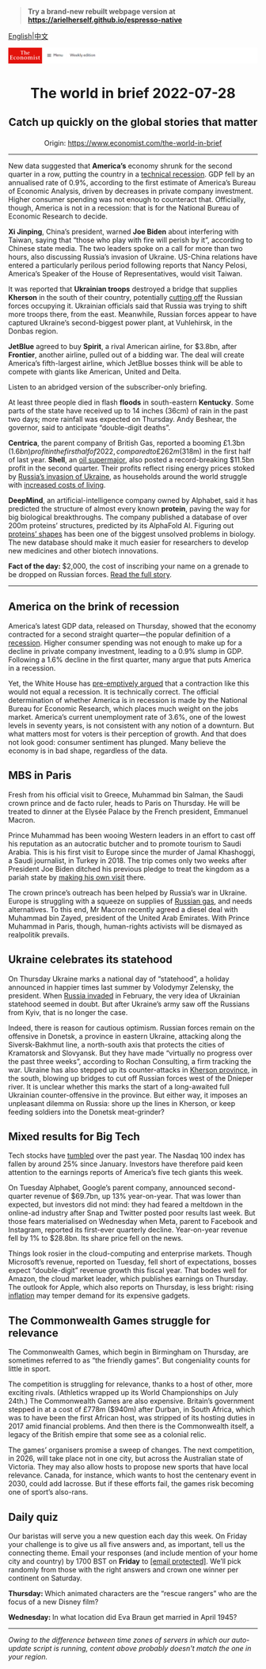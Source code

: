 > **Try a brand-new rebuilt webpage version at https://arielherself.github.io/espresso-native**

[English](https://github.com/arielherself/espresso/blob/main/README.md)|[中文](https://github-com.translate.goog/arielherself/espresso/blob/main/README.md?_x_tr_sl=en&_x_tr_tl=zh-CN&_x_tr_hl=zh-CN&_x_tr_pto=wapp)



![The Economist](menubar.png)

# <p align="center">The world in brief 2022-07-28</p>

## <p align="center">Catch up quickly on the global stories that matter</p>

<p align="center">Origin: <a href="https://www.economist.com/the-world-in-brief">https://www.economist.com/the-world-in-brief</a><hr>

New data suggested that <strong>America’s</strong> economy shrunk for the second quarter in a row, putting the country in a [technical recession](https://www.economist.com/united-states/2022/07/14/even-if-gdp-shrinks-america-may-officially-avoid-a-downturn-for-now). GDP fell by an annualised rate of 0.9%, according to the first estimate of America’s Bureau of Economic Analysis, driven by decreases in private company investment. Higher consumer spending was not enough to counteract that. Officially, though, America is not in a recession: that is for the National Bureau of Economic Research to decide.

<strong>Xi Jinping</strong>, China’s president, warned <strong>Joe Biden</strong> about interfering with Taiwan, saying that “those who play with fire will perish by it”, according to Chinese state media. The two leaders spoke on a call for more than two hours, also discussing Russia’s invasion of Ukraine. US-China relations have entered a particularly perilous period following reports that Nancy Pelosi, America’s Speaker of the House of Representatives, would visit Taiwan.

It was reported that <strong>Ukrainian troops</strong> destroyed a bridge that supplies <strong>Kherson</strong> in the south of their country, potentially [cutting off](https://www.economist.com/europe/2022/07/03/ukraine-prepares-a-counter-offensive-to-retake-kherson-province) the Russian forces occupying it. Ukrainian officials said that Russia was trying to shift more troops there, from the east. Meanwhile, Russian forces appear to have captured Ukraine’s second-biggest power plant, at Vuhlehirsk, in the Donbas region. 

<strong>JetBlue</strong> agreed to buy <strong>Spirit</strong>, a rival American airline, for $3.8bn, after <strong>Frontier</strong>, another airline, pulled out of a bidding war. The deal will create America’s fifth-largest airline, which JetBlue bosses think will be able to compete with giants like American, United and Delta.

Listen to an abridged version of the subscriber-only briefing.

At least three people died in flash <strong>floods</strong> in south-eastern <strong>Kentucky</strong>. Some parts of the state have received up to 14 inches (36cm) of rain in the past two days; more rainfall was expected on Thursday. Andy Beshear, the governor, said to anticipate “double-digit deaths”.

<strong>Centrica</strong>, the parent company of British Gas, reported a booming £1.3bn ($1.6bn) profit in the first half of 2022, compared to £262m ($318m) in the first half of last year. <strong>Shell</strong>, an [oil supermajor](https://www.economist.com/business/2022/07/25/state-run-oil-giants-will-make-or-break-the-energy-transition), also posted a record-breaking $11.5bn profit in the second quarter. Their profits reflect rising energy prices stoked by [Russia’s invasion of Ukraine](https://www.economist.com/ukraine-crisis), as households around the world struggle with [increased costs of living](https://www.economist.com/britain/2022/04/21/a-guide-to-britains-cost-of-living-crunch). 

<strong>DeepMind</strong>, an artificial-intelligence company owned by Alphabet, said it has predicted the structure of almost every known <strong>protein</strong>, paving the way for big biological breakthroughs. The company published a database of over 200m proteins’ structures, predicted by its AlphaFold AI. Figuring out [proteins’ shapes](https://www.economist.com/leaders/2021/07/31/remarkable-progress-has-been-made-in-understanding-the-folding-of-proteins) has been one of the biggest unsolved problems in biology. The new database should make it much easier for researchers to develop new medicines and other biotech innovations.

<strong>Fact of the day: </strong>$2,000, the cost of inscribing your name on a grenade to be dropped on Russian forces. [Read the full story](https://www.economist.com/the-economist-explains/2022/07/27/how-crowdfunding-is-shaping-the-war-in-ukraine).

----------

## America on the brink of recession

America’s latest GDP data, released on Thursday, showed that the economy contracted for a second straight quarter—the popular definition of a [recession](https://www.economist.com/finance-and-economics/2022/07/24/why-it-is-too-early-to-say-the-world-economy-is-in-recession). Higher consumer spending was not enough to make up for a decline in private company investment, leading to a 0.9% slump in GDP. Following a 1.6% decline in the first quarter, many argue that puts America in a recession.

Yet, the White House has [pre-emptively argued](https://www.economist.com/united-states/2022/07/14/even-if-gdp-shrinks-america-may-officially-avoid-a-downturn-for-now) that a contraction like this would not equal a recession. It is technically correct. The official determination of whether America is in recession is made by the National Bureau for Economic Research, which places much weight on the jobs market. America’s current unemployment rate of 3.6%, one of the lowest levels in seventy years, is not consistent with any notion of a downturn. But what matters most for voters is their perception of growth. And that does not look good: consumer sentiment has plunged. Many believe the economy is in bad shape, regardless of the data.

## MBS in Paris

Fresh from his official visit to Greece, Muhammad bin Salman, the Saudi crown prince and de facto ruler, heads to Paris on Thursday. He will be treated to dinner at the Elysée Palace by the French president, Emmanuel Macron.

Prince Muhammad has been wooing Western leaders in an effort to cast off his reputation as an autocratic butcher and to promote tourism to Saudi Arabia. This is his first visit to Europe since the murder of Jamal Khashoggi, a Saudi journalist, in Turkey in 2018. The trip comes only two weeks after President Joe Biden ditched his previous pledge to treat the kingdom as a pariah state by [making his own visit](https://www.economist.com/middle-east-and-africa/2022/07/12/what-does-the-middle-east-offer-america) there. 

The crown prince’s outreach has been helped by Russia’s war in Ukraine. Europe is struggling with a squeeze on supplies of [Russian gas](https://www.economist.com/europe/2022/07/11/europe-is-preparing-for-russian-gas-to-be-cut-off-this-winter), and needs alternatives. To this end, Mr Macron recently agreed a diesel deal with Muhammad bin Zayed, president of the United Arab Emirates. With Prince Muhammad in Paris, though, human-rights activists will be dismayed as realpolitik prevails.

## Ukraine celebrates its statehood

On Thursday Ukraine marks a national day of “statehood”, a holiday announced in happier times last summer by Volodymyr Zelensky, the president. When [Russia invaded](https://www.economist.com/ukraine-crisis) in February, the very idea of Ukrainian statehood seemed in doubt. But after Ukraine’s army saw off the Russians from Kyiv, that is no longer the case.

Indeed, there is reason for cautious optimism. Russian forces remain on the offensive in Donetsk, a province in eastern Ukraine, attacking along the Siversk-Bakhmut line, a north-south axis that protects the cities of Kramatorsk and Slovyansk. But they have made “virtually no progress over the past three weeks”, according to Rochan Consulting, a firm tracking the war. Ukraine has also stepped up its counter-attacks in [Kherson province](https://www.economist.com/europe/2022/07/03/ukraine-prepares-a-counter-offensive-to-retake-kherson-province), in the south, blowing up bridges to cut off Russian forces west of the Dnieper river. It is unclear whether this marks the start of a long-awaited full Ukrainian counter-offensive in the province. But either way, it imposes an unpleasant dilemma on Russia: shore up the lines in Kherson, or keep feeding soldiers into the Donetsk meat-grinder?

## Mixed results for Big Tech

Tech stocks have [tumbled](https://www.economist.com/business/2022/05/14/tech-bubbles-are-bursting-all-over-the-place) over the past year. The Nasdaq 100 index has fallen by around 25% since January. Investors have therefore paid keen attention to the earnings reports of America’s five tech giants this week.

On Tuesday Alphabet, Google’s parent company, announced second-quarter revenue of $69.7bn, up 13% year-on-year. That was lower than expected, but investors did not mind: they had feared a meltdown in the online-ad industry after Snap and Twitter posted poor results last week. But those fears materialised on Wednesday when Meta, parent to Facebook and Instagram, reported its first-ever quarterly decline. Year-on-year revenue fell by 1% to $28.8bn. Its share price fell on the news.

Things look rosier in the cloud-computing and enterprise markets. Though Microsoft’s revenue, reported on Tuesday, fell short of expectations, bosses expect “double-digit” revenue growth this fiscal year. That bodes well for Amazon, the cloud market leader, which publishes earnings on Thursday. The outlook for Apple, which also reports on Thursday, is less bright: rising [inflation](https://www.economist.com/finance-and-economics/2022/06/19/peoples-inflation-expectations-are-rising-and-will-be-hard-to-bring-down) may temper demand for its expensive gadgets.

## The Commonwealth Games struggle for relevance

The Commonwealth Games, which begin in Birmingham on Thursday, are sometimes referred to as “the friendly games”. But congeniality counts for little in sport.

The competition is struggling for relevance, thanks to a host of other, more exciting rivals. (Athletics wrapped up its World Championships on July 24th.) The Commonwealth Games are also expensive. Britain’s government stepped in at a cost of £778m ($940m) after Durban, in South Africa, which was to have been the first African host, was stripped of its hosting duties in 2017 amid financial problems. And then there is the Commonwealth itself, a legacy of the British empire that some see as a colonial relic.

The games’ organisers promise a sweep of changes. The next competition, in 2026, will take place not in one city, but across the Australian state of Victoria. They may also allow hosts to propose new sports that have local relevance. Canada, for instance, which wants to host the centenary event in 2030, could add lacrosse. But if these efforts fail, the games risk becoming one of sport’s also-rans. 

## Daily quiz

Our baristas will serve you a new question each day this week. On Friday your challenge is to give us all five answers and, as important, tell us the connecting theme. Email your responses (and include mention of your home city and country) by 1700 BST on <strong>Friday</strong> to [<span class="__cf_email__" data-cfemail="613014081b241211130412120e2104020e0f0e0c0812154f020e0c">[email&#160;protected]</span>](https://mail.google.com/mail/?view=cm&amp;fs=1&amp;tf=1&amp;to=QuizEspresso@economist.com). We’ll pick randomly from those with the right answers and crown one winner per continent on Saturday.

<strong>Thursday: </strong>Which animated characters are the “rescue rangers” who are the focus of a new Disney film?

<strong>Wednesday: </strong>In what location did Eva Braun get married in April 1945?

----------

*Owing to the difference between time zones of servers in which our auto-update script is running, content above probably doesn't match the one in your region.*
